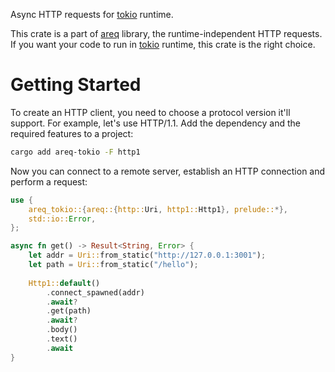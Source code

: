 
Async HTTP requests for [tokio] runtime.

This crate is a part of [areq] library, the runtime-independent HTTP requests. If you want your code to run in [tokio] runtime, this crate is the right choice.

[tokio]: https://docs.rs/tokio
[areq]: https://docs.rs/areq

# Getting Started

To create an HTTP client, you need to choose a protocol version it'll support. For example, let's use HTTP/1.1. Add the dependency and the required features to a project:

```sh
cargo add areq-tokio -F http1
```

Now you can connect to a remote server, establish an HTTP connection and perform a request:

```rust
use {
    areq_tokio::{areq::{http::Uri, http1::Http1}, prelude::*},
    std::io::Error,
};

async fn get() -> Result<String, Error> {
    let addr = Uri::from_static("http://127.0.0.1:3001");
    let path = Uri::from_static("/hello");
    
    Http1::default()
        .connect_spawned(addr)
        .await?
        .get(path)
        .await?
        .body()
        .text()
        .await
}
```
